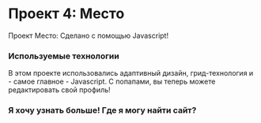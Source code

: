 # Проект 4: Место

Проект Место: Сделано с помощью Javascript!

### Используемые технологии

В этом проекте использовались адаптивный дизайн, грид-технология и - самое главное - Javascript. С попапами, вы теперь можете редактировать свой профиль!

### Я хочу узнать больше! Где я могу найти сайт?
